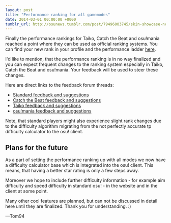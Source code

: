 ```yaml
---
layout: post
title: "Performance ranking for all gamemodes"
date: 2014-03-01 00:00:00 +0000
tumblr_url: http://osunews.tumblr.com/post/79496003745/skin-showcase-neosu-series
---
```


Finally the performance rankings for Taiko, Catch the Beat and osu!mania reached a point where they can be used as official ranking systems. You can find your new rank in your profile and the performance ladder [here](https://osu.ppy.sh/p/pp).

I'd like to mention, that the performance ranking is in no way finalized and you can expect frequent changes to the ranking system especially in Taiko, Catch the Beat and osu!mania. Your feedback will be used to steer these changes.

Here are direct links to the feedback forum threads:

- [Standard feedback and suggestions](https://osu.ppy.sh/community/forums/topics/181850)
- [Catch the Beat feedback and suggestions](https://osu.ppy.sh/community/forums/topics/181851)
- [Taiko feedback and suggestions](https://osu.ppy.sh/community/forums/topics/181852)
- [osu!mania feedback and suggestions](https://osu.ppy.sh/community/forums/topics/181853)

Note, that standard players might also experience slight rank changes due to the difficulty algorithm migrating from the not perfectly accurate tp difficulty calculator to the osu! client.

## Plans for the future

As a part of setting the performance ranking up with all modes we now have a difficulty calculator base which is integrated into the osu! client. This means, that having a better star rating is only a few steps away.

Moreover we hope to include further difficulty information - for example aim difficulty and speed difficulty in standard osu! - in the website and in the client at some point.

Many other cool features are planned, but can not be discussed in detail here until they are finalized. Thank you for understanding. :)

—Tom94
